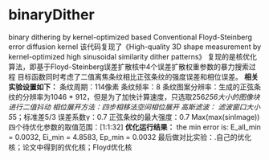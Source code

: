 # binaryDither
binary dithering by kernel-optimized based Conventional Floyd-Steinberg error diffusion kernel
该代码复现了《High-quality 3D shape measurement by kernel-optimized high sinusoidal similarity dither patterns》
复现的是核优化算法，即基于Floyd-Steinberg误差扩散核中4个误差扩散权重参数的暴力搜索过程
目标函数同时考虑了二值离焦条纹相比正弦条纹的强度误差和相位误差。
**相关实验设置如下：**
条纹周期：114像素
条纹频率：8
条纹图案分辨率：生成的正弦条纹的分辨率为1046 * 912，但是为了加快计算速度，只选取256*256大小的图像块进行二值抖动
相位展开方法：四步相移法空间相位展开
高斯滤波： 滤波窗口大小5*5；标准差5/3
误差系数γ：0.7
正弦条纹的最大强度：0.7	Max(max(sinImage))
四个待优化参数的取值范围：[1:1:32]
**优化运行结果：**
the min error is: E_all_min = 0.0032, Ei_min = 4.8583, Ep_min = 0.0032
最后做对比实验：.自己的优化核；论文中得到的优化核；Floyd优化核
